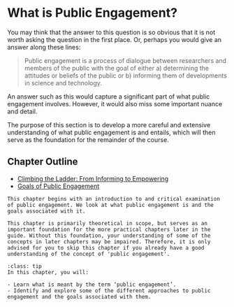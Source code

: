 <!-- ```{image} ../../images/illustrations/{picture}.png
:alt: Illustration by [Johnny Lighthands](https://www.johnnylighthands.co.uk))
:align: center
``` -->

# What is Public Engagement?
You may think that the answer to this question is so obvious that it is not worth asking the question in the first place.
Or, perhaps you would give an answer along these lines:

> Public engagement is a process of dialogue between researchers and members of the public with the goal of either a) determining the attitudes or beliefs of the public or b) informing them of developments in science and technology.

An answer such as this would capture a significant part of what public engagement involves. However, it would also miss some important nuance and detail.

The purpose of this section is to develop a more careful and extensive understanding of what public engagement is and entails, which will then serve as the foundation for the remainder of the course.

## Chapter Outline

- [Climbing the Ladder: From Informing to Empowering](ladder.md)
- [Goals of Public Engagement](goals.md)

```{admonition} Summary
This chapter begins with an introduction to and critical examination of public engagement. We look at what public engagement is and the goals associated with it. 

This chapter is primarily theoretical in scope, but serves as an important foundation for the more practical chapters later in the guide. Without this foundation, your understanding of some of the concepts in later chapters may be impaired. Therefore, it is only advised for you to skip this chapter if you already have a good understanding of the concept of 'public engagement'.
```

```{admonition} Learning Objectives
:class: tip
In this chapter, you will:

- Learn what is meant by the term ‘public engagement’.
- Identify and explore some of the different approaches to public engagement and the goals associated with them.
```
